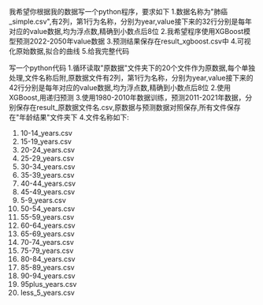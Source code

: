 我希望你根据我的数据写一个python程序，要求如下
1.数据名称为"肺癌_simple.csv",有2列，第1行为名称，分别为year,value接下来的32行分别是每年对应的value数据,均为浮点数,精确到小数点后8位
2.我希望程序使用XGBoost模型预测2022-2050年value数据
3.预测结果保存在result_xgboost.csv中
4.可视化原始数据,拟合的曲线
5.给我完整代码

写一个python代码
1.循环读取"原数据"文件夹下的20个文件作为原数据,每个单独处理,文件名称后附,原数据文件有2列，第1行为名称，分别为year,value接下来的42行分别是每年对应的value数据,均为浮点数,精确到小数点后8位
2.使用XGBoost,用递归预测
3.使用1980-2010年数据训练，预测2011-2021年数据，分别保存在result_原数据文件名.csv,原数据与预测数据对照保存,所有文件保存在"年龄结果"文件夹下
4.文件名称如下:
1. 10-14_years.csv
2. 15-19_years.csv
3. 20-24_years.csv
4. 25-29_years.csv
5. 30-34_years.csv
6. 35-39_years.csv
7. 40-44_years.csv
8. 45-49_years.csv
9. 5-9_years.csv
10. 50-54_years.csv
11. 55-59_years.csv
12. 60-64_years.csv
13. 65-69_years.csv
14. 70-74_years.csv
15. 75-79_years.csv
16. 80-84_years.csv
17. 85-89_years.csv
18. 90-94_years.csv
19. 95plus_years.csv
20. less_5_years.csv